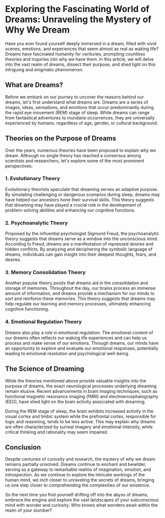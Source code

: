 # Exploring the Fascinating World of Dreams: Unraveling the Mystery of Why We Dream

Have you ever found yourself deeply immersed in a dream, filled with vivid scenes, emotions, and experiences that seem almost as real as waking life? Dreams have fascinated humanity for centuries, prompting countless theories and inquiries into why we have them. In this article, we will delve into the vast realm of dreams, dissect their purpose, and shed light on this intriguing and enigmatic phenomenon.

## What are Dreams?

Before we embark on our journey to uncover the reasons behind our dreams, let's first understand what dreams are. Dreams are a series of images, ideas, sensations, and emotions that occur predominantly during the rapid eye movement (REM) stage of sleep. While dreams can range from fantastical adventures to mundane occurrences, they are universally experienced by humans, regardless of age, gender, or cultural background.

## Theories on the Purpose of Dreams

Over the years, numerous theories have been proposed to explain why we dream. Although no single theory has reached a consensus among scientists and researchers, let's explore some of the most prominent perspectives:

### 1. Evolutionary Theory

Evolutionary theorists speculate that dreaming serves an adaptive purpose. By simulating challenging or dangerous scenarios during sleep, dreams may have helped our ancestors hone their survival skills. This theory suggests that dreaming may have played a crucial role in the development of problem-solving abilities and enhancing our cognitive functions.

### 2. Psychoanalytic Theory

Proposed by the influential psychologist Sigmund Freud, the psychoanalytic theory suggests that dreams serve as a window into the unconscious mind. According to Freud, dreams are a manifestation of repressed desires and hidden conflicts. By analyzing and deciphering the symbolic language of dreams, individuals can gain insight into their deepest thoughts, fears, and desires.

### 3. Memory Consolidation Theory

Another popular theory posits that dreams aid in the consolidation and storage of memories. Throughout the day, our brains process an immense amount of information, and dreams provide a mechanism for our minds to sort and reinforce these memories. This theory suggests that dreams may help regulate our learning and memory processes, ultimately enhancing cognitive functioning.

### 4. Emotional Regulation Theory

Dreams also play a role in emotional regulation. The emotional content of our dreams often reflects our waking life experiences and can help us process and make sense of our emotions. Through dreams, our minds have an opportunity to explore and evaluate our emotional responses, potentially leading to emotional resolution and psychological well-being.

## The Science of Dreaming

While the theories mentioned above provide valuable insights into the purpose of dreams, the exact neurological processes underlying dreaming remain elusive. Recent advancements in brain imaging techniques, such as functional magnetic resonance imaging (fMRI) and electroencephalography (EEG), have shed light on the brain activity associated with dreaming.

During the REM stage of sleep, the brain exhibits increased activity in the visual cortex and limbic system while the prefrontal cortex, responsible for logic and reasoning, tends to be less active. This may explain why dreams are often characterized by surreal imagery and emotional intensity, while critical thinking and rationality may seem impaired.

## Conclusion

Despite centuries of curiosity and research, the mystery of why we dream remains partially unsolved. Dreams continue to enchant and bewilder, serving as a gateway to remarkable realms of imagination, emotion, and introspection. As we continue to explore the intricate workings of the human mind, we inch closer to unraveling the secrets of dreams, bringing us one step closer to comprehending the complexities of our existence.

So the next time you find yourself drifting off into the abyss of dreams, embrace the enigma and explore the vast landscapes of your subconscious mind with wonder and curiosity. Who knows what wonders await within the realm of your slumber?